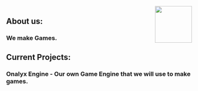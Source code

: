 <img align=right src="https://avatars.githubusercontent.com/u/142634757?s=200&v=4" width=100px />

## About us:

### We make Games.

## Current Projects:

### Onalyx Engine - Our own Game Engine that we will use to make games.
